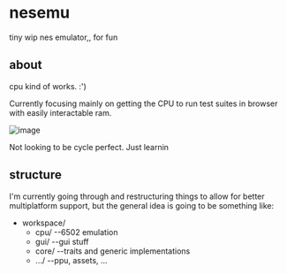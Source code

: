 # nesemu
tiny wip nes emulator,, for fun
## about
cpu kind of works. :')

Currently focusing mainly on getting the CPU to run test suites in browser with easily interactable ram. 

![image](https://github.com/sqrtM/nesemu/assets/79169638/942fe747-a222-4817-9b6f-51c1f2d0cda6)

Not looking to be cycle perfect. Just learnin 

## structure

I'm currently going through and restructuring things to allow for better
multiplatform support, but the general idea is going to be something like:

- workspace/
    - cpu/  --6502 emulation
    - gui/  --gui stuff 
    - core/ --traits and generic implementations
    - .../ --ppu, assets, ...

